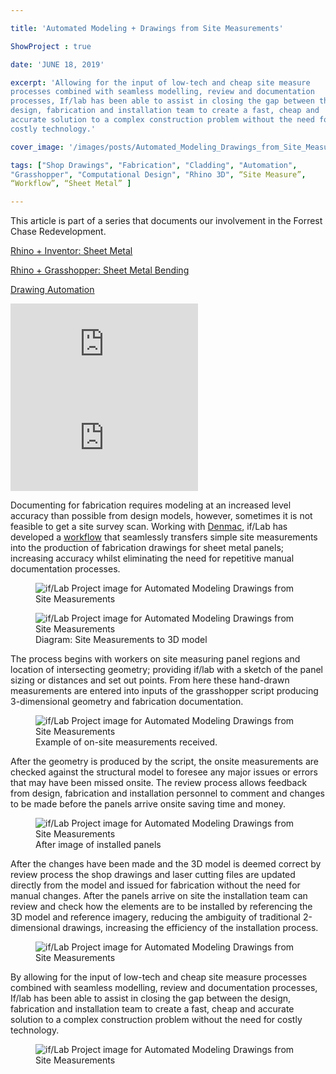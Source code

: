 ```yaml
---

title: 'Automated Modeling + Drawings from Site Measurements'

ShowProject : true

date: 'JUNE 18, 2019'

excerpt: 'Allowing for the input of low-tech and cheap site measure
processes combined with seamless modelling, review and documentation
processes, If/lab has been able to assist in closing the gap between the
design, fabrication and installation team to create a fast, cheap and
accurate solution to a complex construction problem without the need for
costly technology.'

cover_image: '/images/posts/Automated_Modeling_Drawings_from_Site_Measurements/cover_image.jpg' 

tags: ["Shop Drawings", "Fabrication", "Cladding", "Automation",
"Grasshopper", "Computational Design", "Rhino 3D", “Site Measure”,
“Workflow”, “Sheet Metal” ]

---
```


This article is part of a series that documents our involvement in the
Forrest Chase Redevelopment.

[<u>Rhino + Inventor: Sheet
Metal</u>](https://www.intensivefieldslab.com/blog-home/sheet-metal)

[<u>Rhino + Grasshopper: Sheet Metal
Bending</u>](https://www.intensivefieldslab.com/blog-home/sheet-metal-bending)

[<u>Drawing
Automation</u>](https://www.intensivefieldslab.com/blog-home/2019/6/4/drawing-automation)

<div >
	<iframe class="VideoMD"  src="https://www.youtube.com/embed/T2RXq6wl-XU" title="If/Lab YouTube Video Player" frameborder="0" allow="accelerometer; autoplay; clipboard-write; encrypted-media; gyroscope; picture-in-picture" allowfullscreen></iframe>
</div>

<div >
	<iframe class="VideoMD"  src="https://www.youtube.com/embed/C4z6iOMpgQE" title="If/Lab YouTube Video Player" frameborder="0" allow="accelerometer; autoplay; clipboard-write; encrypted-media; gyroscope; picture-in-picture" allowfullscreen></iframe>
</div>

Documenting for fabrication requires modeling at an increased level
accuracy than possible from design models, however, sometimes it is not
feasible to get a site survey scan. Working with
[Denmac](https://www.denmac.net.au/), if/Lab has developed a
[workflow](https://iflab.squarespace.com/blog-home?tag=Workflow) that
seamlessly transfers simple site measurements into the production of
fabrication drawings for sheet metal panels; increasing accuracy whilst
eliminating the need for repetitive manual documentation processes. 

<figure  class="mx-auto w-full ">
	<img src="/images/posts/Automated_Modeling_Drawings_from_Site_Measurements/Automated_Modeling_Drawings_from_Site_Measurements_2.jpg" class="mx-auto w-full object-cover m-0" alt="if/Lab Project image for Automated Modeling Drawings from Site Measurements" />
</figure>

<figure  class="mx-auto w-full ">
	<img src="/images/posts/Automated_Modeling_Drawings_from_Site_Measurements/Automated_Modeling_Drawings_from_Site_Measurements_3.jpg" class="mx-auto w-full object-cover m-0" alt="if/Lab Project image for Automated Modeling Drawings from Site Measurements" />
	<figcaption class="mx-auto text-center">
		Diagram: Site Measurements to 3D model
	</figcaption>
</figure>



The process begins with workers on site measuring panel regions and
location of intersecting geometry; providing if/lab with a sketch of the
panel sizing or distances and set out points. From here these hand-drawn
measurements are entered into inputs of the grasshopper script producing
3-dimensional geometry and fabrication documentation.

<figure  class="mx-auto w-full ">
	<img src="/images/posts/Automated_Modeling_Drawings_from_Site_Measurements/Automated_Modeling_Drawings_from_Site_Measurements_1.jpg" class="mx-auto w-full object-cover m-0" alt="if/Lab Project image for Automated Modeling Drawings from Site Measurements" />
	<figcaption class="mx-auto text-center">
		Example of on-site measurements received.
	</figcaption>
</figure>



After the geometry is produced by the script, the onsite measurements
are checked against the structural model to foresee any major issues or
errors that may have been missed onsite. The review process allows
feedback from design, fabrication and installation personnel to comment
and changes to be made before the panels arrive onsite saving time and
money.

<figure  class="mx-auto w-full ">
	<img src="/images/posts/Automated_Modeling_Drawings_from_Site_Measurements/Automated_Modeling_Drawings_from_Site_Measurements_4.jpg" class="mx-auto w-full object-cover m-0" alt="if/Lab Project image for Automated Modeling Drawings from Site Measurements" />
	<figcaption class="mx-auto text-center">
		After image of installed panels
	</figcaption>
</figure>



After the changes have been made and the 3D model is deemed correct by
review process the shop drawings and laser cutting files are updated
directly from the model and issued for fabrication without the need for
manual changes. After the panels arrive on site the installation team
can review and check how the elements are to be installed by referencing
the 3D model and reference imagery, reducing the ambiguity of
traditional 2-dimensional drawings, increasing the efficiency of the
installation process.

<figure  class="mx-auto w-full ">
	<img src="/images/posts/Automated_Modeling_Drawings_from_Site_Measurements/Automated_Modeling_Drawings_from_Site_Measurements_5.jpg" class="mx-auto w-full object-cover m-0" alt="if/Lab Project image for Automated Modeling Drawings from Site Measurements" />
</figure>

By allowing for the input of low-tech and cheap site measure processes
combined with seamless modelling, review and documentation processes,
If/lab has been able to assist in closing the gap between the design,
fabrication and installation team to create a fast, cheap and accurate
solution to a complex construction problem without the need for costly
technology.

<figure  class="mx-auto w-full ">
	<img src="/images/posts/Automated_Modeling_Drawings_from_Site_Measurements/Automated_Modeling_Drawings_from_Site_Measurements_6.jpg" class="mx-auto w-full object-cover m-0" alt="if/Lab Project image for Automated Modeling Drawings from Site Measurements" />
</figure>
